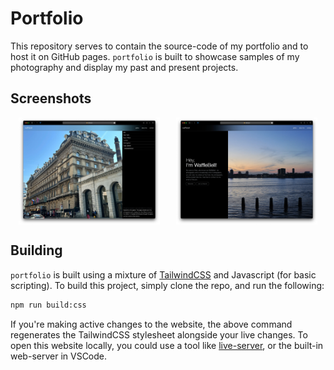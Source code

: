 # Portfolio

This repository serves to contain the source-code of my portfolio and to
host it on GitHub pages. `portfolio` is built to showcase samples of my
photography and display my past and present projects.

## Screenshots

<div style="display: flex; justify-content: space-around;">
  <img src="/meta/gallery.webp" alt="Screenshot of the gallery page" width="45%">
  <img src="/meta/home.webp" alt="Screenshot of the homescreen" width="45%">
</div>

## Building

`portfolio` is built using a mixture of [TailwindCSS](https://tailwindcss.com)
and Javascript (for basic scripting). To build this project, simply clone the
repo, and run the following:

```sh
npm run build:css
```

If you're making active changes to the website, the above command regenerates
the TailwindCSS stylesheet alongside your live changes. To open this website
locally, you could use a tool like [live-server](https://github.com/tapio/live-server),
or the built-in web-server in VSCode.
